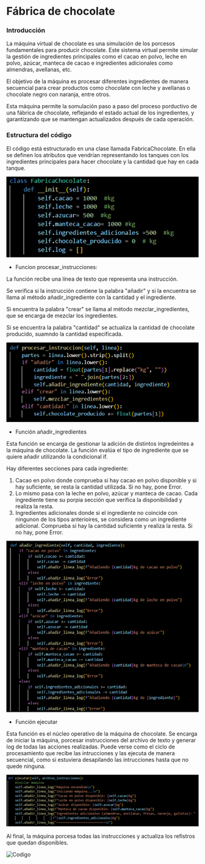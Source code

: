 # Fábrica de chocolate
### Introducción

La máquina virtual de chocolate es una simulación de los porcesos fundamentales para producir chocolate. Este sistema virtual permite simular la gestión de ingredientes principales como el cacao en polvo, leche en polvo, azúcar, manteca de cacao e ingredientes adicionales como almendras, avellanas, etc. 

El objetivo de la máquina es procesar diferentes ingredientes de manera secuencial para crear productos como chocolate con leche y avellanas o chocolate negro con naranja, entre otros. 

Esta máquina permite la somulación paso a paso del proceso porductivo de una fábrica de chocolate, reflejando el estado actual de los ingredientes, y garantizando que se mantengan actualizados después de cada operación.


### Estructura del código
El código está estructurado en una clase llamada FabricaChocolate. En ella se definen los atributos que vendrían representando los tanques con los ingredientes principales para hacer chocolate y la cantidad que hay en cada tanque. 

![Codigo](https://github.com/BritneyG26/fabricaVM/blob/main/cap1.png)

- Funcion procesar_instrucciones:
  
La función recibe una línea de texto que representa una instrucción.

Se verifica si la instrucción contiene la palabra "añadir" y si la encuentra se llama al método añadir_ingrediente con la cantidad y el ingrediente.

Si encuentra la palabra "crear" se llama al método mezclar_ingredientes, que se encarga de mezclar los ingredientes.

Si se encuentra la palabra "cantidad" se actualiza la cantidad de chocolate producido, suamndo la cantidad especificada.

![Codigo](https://github.com/BritneyG26/fabricaVM/blob/main/cap2.png)

- Función añadir_ingredientes

Esta función se encarga de gestionar la adición de distintos ingredeintes a la máquina de chocolate. 
La función evalúa el tipo de ingrediente que se quiere añadir utilizando la condicional if.

Hay diferentes secciones para cada ingrediente:
1. Cacao en polvo donde comprueba si hay cacao en polvo disponible y si hay suficiente, se resta la cantidad utilizada. Si no hay, pone Error.
2. Lo mismo pasa con la leche en polvo, azúcar y manteca de cacao. Cada ingrediente tiene su porpia sección que verifica la disponibilidad y realiza la resta.
3. Ingredientes adicionales donde si el ingrediente no coincide con ningunon de los tipos anterioires, se considera como un ingrediente adicional. Comprueba si hay la cantidad suficiente y realiza la resta. Si no hay, pone Error.

![Codigo](https://github.com/BritneyG26/fabricaVM/blob/main/cap3.png)

- Función ejecutar

Esta función es el núcleo operativo de la máquina de chocolate. Se encarga de iniciar la máquina, porcesar instrucciones del archivo de texto y generar log de todas las acciones realizadas. Puede verse como el ciclo de procesamiento que recibe las intrucciones y las ejecuta de manera secuencial, como si estuviera desapilando las intrucciones hasta que no quede ninguna.

![Codigo](https://github.com/BritneyG26/fabricaVM/blob/main/cap4.png)

Al final, la máquina porcesa todas las instrucciones y actualiza los refistros que quedan disponibles.

![Codigo]()









